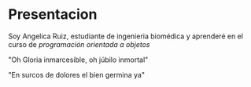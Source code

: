 # Presentacion

Soy Angelica Ruiz, estudiante de ingenieria biomédica y aprenderé en el curso de  *programación orientada a objetos*

"Oh Gloria inmarcesible, oh júbilo inmortal"

 "En surcos de dolores el bien germina ya"